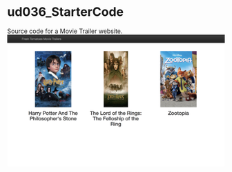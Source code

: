 # ud036_StarterCode
Source code for a Movie Trailer website.
![alt text](https://github.com/IreneZhou0129/movie_trailer/blob/master/main.png)
